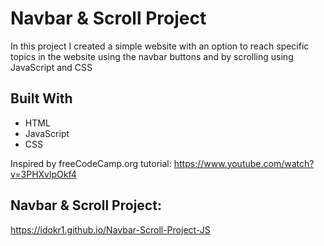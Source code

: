 # Navbar & Scroll Project
In this project I created a simple website with an option to reach specific topics in the website using the navbar buttons and by scrolling using JavaScript and CSS

## Built With
- HTML
- JavaScript
- CSS

Inspired by freeCodeCamp.org tutorial: https://www.youtube.com/watch?v=3PHXvlpOkf4

## Navbar & Scroll Project:
https://idokr1.github.io/Navbar-Scroll-Project-JS
